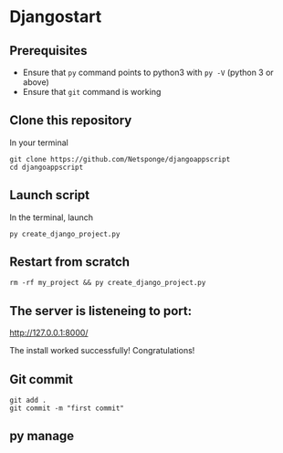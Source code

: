 # Djangostart

## Prerequisites

- Ensure that `py` command points to python3 with `py -V` (python 3 or above)
- Ensure that `git` command is working

## Clone this repository

In your terminal

```shell
git clone https://github.com/Netsponge/djangoappscript
cd djangoappscript
```

## Launch script

In the terminal, launch

```shell
py create_django_project.py
```

## Restart from scratch

```shell
rm -rf my_project && py create_django_project.py
```

## The server is listeneing to port:

 http://127.0.0.1:8000/

The install worked successfully! Congratulations!

## Git commit
 
````shell
git add .
git commit -m "first commit"
````
## py manage 
